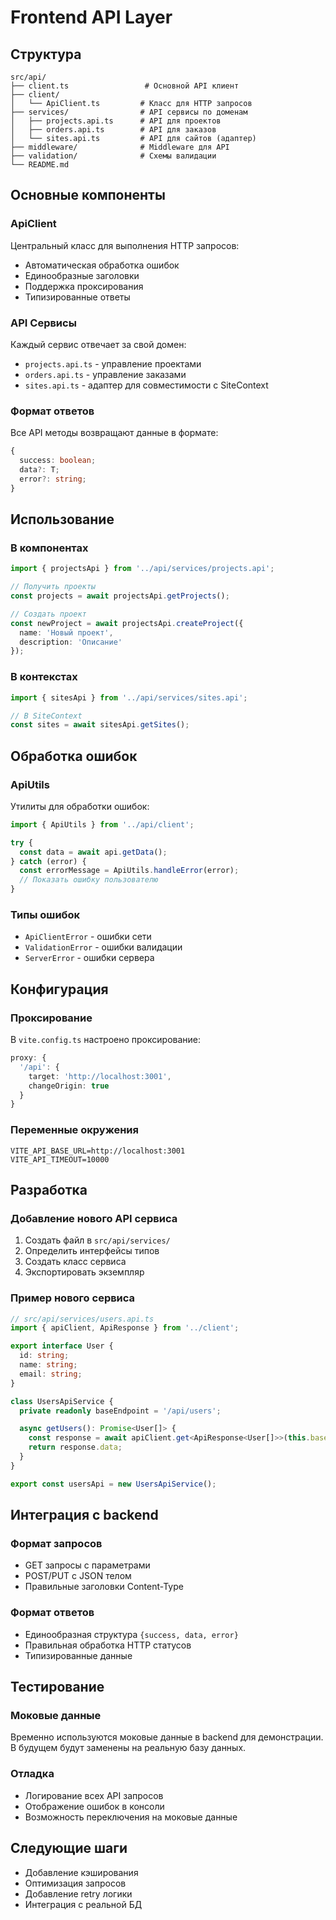 # Frontend API Layer

## Структура

```
src/api/
├── client.ts                 # Основной API клиент
├── client/
│   └── ApiClient.ts         # Класс для HTTP запросов
├── services/                # API сервисы по доменам
│   ├── projects.api.ts      # API для проектов
│   ├── orders.api.ts        # API для заказов
│   └── sites.api.ts         # API для сайтов (адаптер)
├── middleware/              # Middleware для API
├── validation/              # Схемы валидации
└── README.md
```

## Основные компоненты

### ApiClient
Центральный класс для выполнения HTTP запросов:
- Автоматическая обработка ошибок
- Единообразные заголовки
- Поддержка проксирования
- Типизированные ответы

### API Сервисы
Каждый сервис отвечает за свой домен:
- `projects.api.ts` - управление проектами
- `orders.api.ts` - управление заказами
- `sites.api.ts` - адаптер для совместимости с SiteContext

### Формат ответов
Все API методы возвращают данные в формате:
```typescript
{
  success: boolean;
  data?: T;
  error?: string;
}
```

## Использование

### В компонентах
```typescript
import { projectsApi } from '../api/services/projects.api';

// Получить проекты
const projects = await projectsApi.getProjects();

// Создать проект
const newProject = await projectsApi.createProject({
  name: 'Новый проект',
  description: 'Описание'
});
```

### В контекстах
```typescript
import { sitesApi } from '../api/services/sites.api';

// В SiteContext
const sites = await sitesApi.getSites();
```

## Обработка ошибок

### ApiUtils
Утилиты для обработки ошибок:
```typescript
import { ApiUtils } from '../api/client';

try {
  const data = await api.getData();
} catch (error) {
  const errorMessage = ApiUtils.handleError(error);
  // Показать ошибку пользователю
}
```

### Типы ошибок
- `ApiClientError` - ошибки сети
- `ValidationError` - ошибки валидации
- `ServerError` - ошибки сервера

## Конфигурация

### Проксирование
В `vite.config.ts` настроено проксирование:
```typescript
proxy: {
  '/api': {
    target: 'http://localhost:3001',
    changeOrigin: true
  }
}
```

### Переменные окружения
```env
VITE_API_BASE_URL=http://localhost:3001
VITE_API_TIMEOUT=10000
```

## Разработка

### Добавление нового API сервиса
1. Создать файл в `src/api/services/`
2. Определить интерфейсы типов
3. Создать класс сервиса
4. Экспортировать экземпляр

### Пример нового сервиса
```typescript
// src/api/services/users.api.ts
import { apiClient, ApiResponse } from '../client';

export interface User {
  id: string;
  name: string;
  email: string;
}

class UsersApiService {
  private readonly baseEndpoint = '/api/users';

  async getUsers(): Promise<User[]> {
    const response = await apiClient.get<ApiResponse<User[]>>(this.baseEndpoint);
    return response.data;
  }
}

export const usersApi = new UsersApiService();
```

## Интеграция с backend

### Формат запросов
- GET запросы с параметрами
- POST/PUT с JSON телом
- Правильные заголовки Content-Type

### Формат ответов
- Единообразная структура `{success, data, error}`
- Правильная обработка HTTP статусов
- Типизированные данные

## Тестирование

### Моковые данные
Временно используются моковые данные в backend для демонстрации. В будущем будут заменены на реальную базу данных.

### Отладка
- Логирование всех API запросов
- Отображение ошибок в консоли
- Возможность переключения на моковые данные

## Следующие шаги
- Добавление кэширования
- Оптимизация запросов
- Добавление retry логики
- Интеграция с реальной БД
